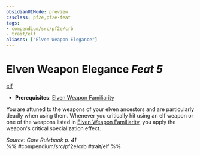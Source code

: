 ```yaml
---
obsidianUIMode: preview
cssclass: pf2e,pf2e-feat
tags:
- compendium/src/pf2e/crb
- trait/elf
aliases: ["Elven Weapon Elegance"]
---
```

# Elven Weapon Elegance  *Feat 5*  
[elf](../../rules/traits/elf.md)  

- **Prerequisites**: [Elven Weapon Familiarity](elven-weapon-familiarity.md)

You are attuned to the weapons of your elven ancestors and are particularly deadly when using them. Whenever you critically hit using an elf weapon or one of the weapons listed in [Elven Weapon Familiarity](elven-weapon-familiarity.md), you apply the weapon's critical specialization effect.

*Source: Core Rulebook p. 41*  
%% #compendium/src/pf2e/crb #trait/elf %%